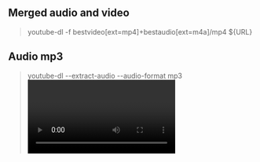 ## Merged audio and video

> youtube-dl -f bestvideo[ext=mp4]+bestaudio[ext=m4a]/mp4 ${URL}

## Audio mp3

> youtube-dl --extract-audio --audio-format mp3 <video URL> [-a, --batch-file FILE]

